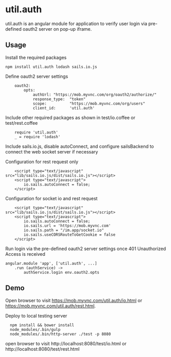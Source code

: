 # util.auth
util.auth is an angular module for application to verify user login via pre-defined oauth2 server on pop-up iframe. 

## Usage
Install the required packages
```
npm install util.auth lodash sails.io.js
```

Define oauth2 server settings 
```
	oauth2:
		opts:
			authUrl: "https://mob.myvnc.com/org/oauth2/authorize/"
			response_type:	"token"
			scope:			"https://mob.myvnc.com/org/users"
			client_id:		'util.auth'
```

Include other required packages as shown in test/io.coffee or test/rest.coffee
```
	require 'util.auth'
	_ = require 'lodash'
```

Include sails.io.js, disable autoConnect, and configure sailsBackend to connect the web socket server if necessary

Configuration for rest request only
```
	<script type="text/javascript" src="lib/sails.io.js/dist/sails.io.js"></script>
	<script type="text/javascript">
		io.sails.autoConnect = false;
	</script>
```

Configuration for socket io and rest request
```
	<script type="text/javascript" src="lib/sails.io.js/dist/sails.io.js"></script>
	<script type="text/javascript">
		io.sails.autoConnect = false;
		io.sails.url = 'https://mob.myvnc.com'
		io.sails.path = "/im.app/socket.io"
		io.sails.useCORSRouteToGetCookie = false
	</script>
```

Run login via the pre-defined oauth2 server settings once 401 Unauthorized Access is received 
```
angular.module 'app', ['util.auth', ...]
	.run (authService) ->
		authService.login env.oauth2.opts
```

## Demo
Open browser to visit https://mob.myvnc.com/util.auth/io.html or https://mob.myvnc.com/util.auth/rest.html.

Deploy to local testing server
```
  npm install && bower install
  node_modules/.bin/gulp
  node_modules/.bin/http-server ./test -p 8080
```
open browser to visit http://localhost:8080/test/io.html or http://localhost:8080/test/rest.html